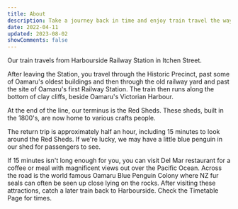 ```yaml
---
title: About
description: Take a journey back in time and enjoy train travel the way it used to be with Oamaru Steam and Rail.
date: 2022-04-11
updated: 2023-08-02
showComments: false
---
```


Our train travels from Harbourside Railway Station in Itchen Street.

After leaving the Station, you travel through the Historic Precinct, past some of Oamaru's oldest buildings and then through the old railway yard and past the site of Oamaru's first Railway Station. The train then runs along the bottom of clay cliffs, beside Oamaru's Victorian Harbour. 

At the end of the line, our terminus is the Red Sheds. These sheds, built in the 1800's, are now home to various crafts people.

The return trip is approximately half an hour, including 15 minutes to look around the Red Sheds. If we're lucky, we may have a little blue penguin in our shed for passengers to see.

If 15 minutes isn't long enough for you, you can visit Del Mar restaurant for a coffee or meal with magnificent views out over the Pacific Ocean. Across the road is the world famous Oamaru Blue Penguin Colony where NZ fur seals can often be seen up close lying on the rocks. After visiting these attractions, catch a later train back to Harbourside. Check the Timetable Page for times.